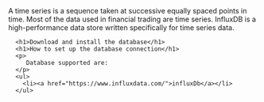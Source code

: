 <!DOCTYPE html>
<html lang="en">
   <head>
      
   </head>

   <body>
   <div>
   A time series is a sequence taken at successive equally spaced points in time. Most of the data used in financial trading are time series.  InfluxDB is a high-performance data store written specifically for time series data. 
   </div>
   
      <h1>Download and install the database</h1>
      <h1>How to set up the database connection</h1>
      <p>
         Database supported are: 
      </p>
      <ul>
        <li><a href="https://www.influxdata.com/">influxDb</a></li>
      </ul>
   </body>
</html>
